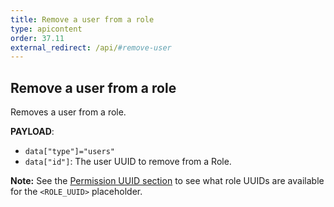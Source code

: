```yaml
---
title: Remove a user from a role
type: apicontent
order: 37.11
external_redirect: /api/#remove-user
---
```


## Remove a user from a role

Removes a user from a role.

**PAYLOAD**:

* `data["type"]="users"`
* `data["id"]`: The user UUID to remove from a Role.

**Note:** See the [Permission UUID section](#permission-uuids) to see what role UUIDs are available for the `<ROLE_UUID>` placeholder.

